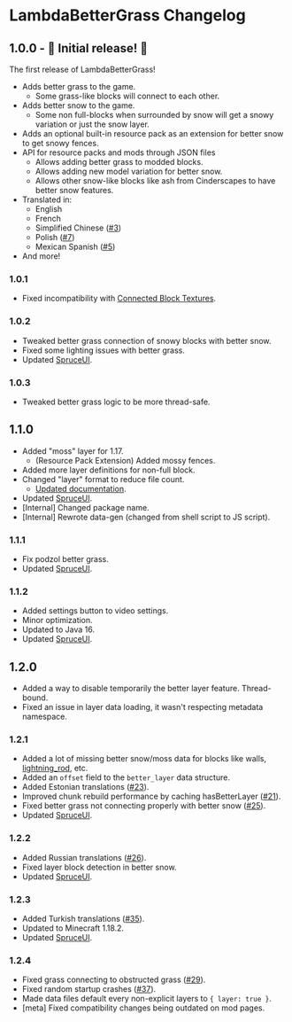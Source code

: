 # LambdaBetterGrass Changelog

## 1.0.0 - :tada: Initial release! :tada:

The first release of LambdaBetterGrass!

 - Adds better grass to the game.
   - Some grass-like blocks will connect to each other.
 - Adds better snow to the game.
   - Some non full-blocks when surrounded by snow will get a snowy variation or just the snow layer.
 - Adds an optional built-in resource pack as an extension for better snow to get snowy fences.
 - API for resource packs and mods through JSON files
   - Allows adding better grass to modded blocks.
   - Allows adding new model variation for better snow.
   - Allows other snow-like blocks like ash from Cinderscapes to have better snow features.
 - Translated in:
   - English
   - French
   - Simplified Chinese ([#3](https://github.com/LambdAurora/LambdaBetterGrass/pull/3))
   - Polish ([#7](https://github.com/LambdAurora/LambdaBetterGrass/pull/7))
   - Mexican Spanish ([#5](https://github.com/LambdAurora/LambdaBetterGrass/pull/5))
 - And more!
 
### 1.0.1

 - Fixed incompatibility with [Connected Block Textures].

### 1.0.2

 - Tweaked better grass connection of snowy blocks with better snow.
 - Fixed some lighting issues with better grass. 
 - Updated [SpruceUI].

### 1.0.3

 - Tweaked better grass logic to be more thread-safe.

## 1.1.0

 - Added "moss" layer for 1.17.
   - (Resource Pack Extension) Added mossy fences.
 - Added more layer definitions for non-full block.
 - Changed "layer" format to reduce file count.
   - [Updated documentation](https://github.com/LambdAurora/LambdaBetterGrass/blob/1.17/documentation/LAYER_METHOD.md).
 - Updated [SpruceUI].
 - \[Internal] Changed package name.
 - \[Internal] Rewrote data-gen (changed from shell script to JS script).

### 1.1.1

 - Fix podzol better grass.
 - Updated [SpruceUI].

### 1.1.2

 - Added settings button to video settings.
 - Minor optimization.
 - Updated to Java 16.
 - Updated [SpruceUI].

## 1.2.0

 - Added a way to disable temporarily the better layer feature. Thread-bound.
 - Fixed an issue in layer data loading, it wasn't respecting metadata namespace.

### 1.2.1

 - Added a lot of missing better snow/moss data for blocks like walls, [lightning_rod](https://github.com/LambdAurora/LambdaBetterGrass/issues/17), etc.
 - Added an `offset` field to the `better_layer` data structure.
 - Added Estonian translations ([#23](https://github.com/LambdAurora/LambdaBetterGrass/pull/23)).
 - Improved chunk rebuild performance by caching hasBetterLayer ([#21](https://github.com/LambdAurora/LambdaBetterGrass/pull/21)).
 - Fixed better grass not connecting properly with better snow ([#25](https://github.com/LambdAurora/LambdaBetterGrass/issues/25)).
 - Updated [SpruceUI].

### 1.2.2

- Added Russian translations ([#26](https://github.com/LambdAurora/LambdaBetterGrass/pull/26)).
- Fixed layer block detection in better snow.
- Updated [SpruceUI].

### 1.2.3

- Added Turkish translations ([#35](https://github.com/LambdAurora/LambdaBetterGrass/pull/35)).
- Updated to Minecraft 1.18.2.
- Updated [SpruceUI].

### 1.2.4

- Fixed grass connecting to obstructed grass ([#29](https://github.com/LambdAurora/LambdaBetterGrass/pull/29)).
- Fixed random startup crashes ([#37](https://github.com/LambdAurora/LambdaBetterGrass/pull/37)).
- Made data files default every non-explicit layers to `{ layer: true }`.
- \[meta] Fixed compatibility changes being outdated on mod pages.

[SpruceUI]: https://github.com/LambdAurora/SpruceUI
[Connected Block Textures]: https://www.curseforge.com/minecraft/mc-mods/connected-block-textures "Connected Block Textures CurseForge page"
